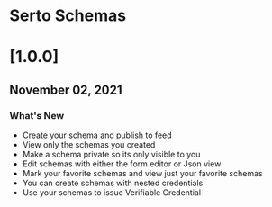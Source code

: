 # Serto Schemas

# [1.0.0] 
## November 02, 2021


### What's New

* Create your schema and publish to feed
* View only the schemas you created
* Make a schema private so its only visible to you
* Edit schemas with either the form editor or Json view
* Mark your favorite schemas and view just your favorite schemas
* You can create schemas with nested credentials
* Use your schemas to issue Verifiable Credential

